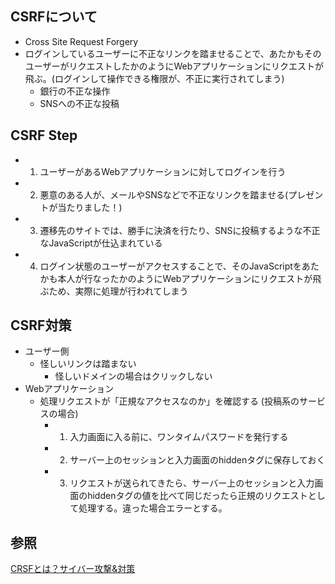 ## CSRFについて
- Cross Site Request Forgery
- ログインしているユーザーに不正なリンクを踏ませることで、あたかもそのユーザーがリクエストしたかのようにWebアプリケーションにリクエストが飛ぶ。(ログインして操作できる権限が、不正に実行されてしまう)
  - 銀行の不正な操作
  - SNSへの不正な投稿

## CSRF Step
- 1. ユーザーがあるWebアプリケーションに対してログインを行う
- 2. 悪意のある人が、メールやSNSなどで不正なリンクを踏ませる(プレゼントが当たりました！)
- 3. 遷移先のサイトでは、勝手に決済を行たり、SNSに投稿するような不正なJavaScriptが仕込まれている
- 4. ログイン状態のユーザーがアクセスすることで、そのJavaScriptをあたかも本人が行なったかのようにWebアプリケーションにリクエストが飛ぶため、実際に処理が行われてしまう

## CSRF対策
- ユーザー側
  - 怪しいリンクは踏まない
    - 怪しいドメインの場合はクリックしない
- Webアプリケーション
  - 処理リクエストが「正規なアクセスなのか」を確認する (投稿系のサービスの場合)
    - 1. 入力画面に入る前に、ワンタイムパスワードを発行する
    - 2. サーバー上のセッションと入力画面のhiddenタグに保存しておく
    - 3. リクエストが送られてきたら、サーバー上のセッションと入力画面のhiddenタグの値を比べて同じだったら正規のリクエストとして処理する。違った場合エラーとする。

## 参照
[CRSFとは？サイバー攻撃&対策](https://youtube.com/watch?v=tx8wHvvp7OU&t=383s)